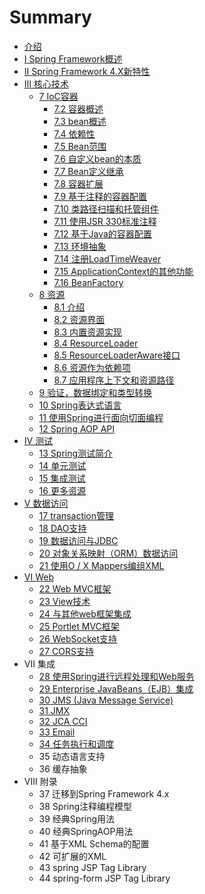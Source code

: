 # Summary

* [介绍](README.md)
* [I Spring Framework概述](chapter1.md)
* [II Spring Framework 4.X新特性](ii-spring-framework-4xxin-te-xing.md)
* [III 核心技术](iii-he-xin-ji-zhu.md)
  * [7 IoC容器](iii-he-xin-ji-zhu/7-iocrong-qi.md)
    * [7.2 容器概述](iii-he-xin-ji-zhu/72-rong-qi-gai-shu.md)
    * [7.3 bean概述](73-beangai-shu.md)
    * [7.4 依赖性](74-yi-lai-xing.md)
    * [7.5 Bean范围](75.md)
    * [7.6 自定义bean的本质](76-zi-ding-yi-bean-de-ben-zhi.md)
    * [7.7 Bean定义继承](iii-he-xin-ji-zhu/77-beanding-yi-ji-cheng.md)
    * [7.8 容器扩展](iii-he-xin-ji-zhu/78-rong-qi-kuo-zhan.md)
    * [7.9 基于注释的容器配置](iii-he-xin-ji-zhu/79-ji-yu-zhu-shi-de-rong-qi-pei-zhi.md)
    * [7.10 类路径扫描和托管组件](iii-he-xin-ji-zhu/710-lei-lu-jing-sao-miao-he-tuo-guan-zu-jian.md)
    * [7.11 使用JSR 330标准注释](iii-he-xin-ji-zhu/711-shi-yong-jsr-330-biao-zhun-zhu-shi.md)
    * [7.12 基于Java的容器配置](iii-he-xin-ji-zhu/712-ji-yu-java-de-rong-qi-pei-zhi.md)
    * [7.13 环境抽象](iii-he-xin-ji-zhu/713-huan-jing-chou-xiang.md)
    * [7.14 注册LoadTimeWeaver](iii-he-xin-ji-zhu/714-zhu-ce-loadtimeweaver.md)
    * [7.15 ApplicationContext的其他功能](iii-he-xin-ji-zhu/715-applicationcontextde-qi-ta-gong-neng.md)
    * [7.16 BeanFactory](iii-he-xin-ji-zhu/716-beanfactory.md)
  * [8 资源](8-zi-yuan.md)
    * [8.1 介绍](81-jie-shao.md)
    * [8.2 资源界面](82-zi-yuan-jie-mian.md)
    * [8.3 内置资源实现](83-nei-zhi-zi-yuan-shi-xian.md)
    * [8.4 ResourceLoader](84-resourceloader.md)
    * [8.5 ResourceLoaderAware接口](8-5-resourceloaderawarejie-kou.md)
    * [8.6 资源作为依赖项](86-zi-yuan-zuo-wei-yi-lai-xiang.md)
    * [8.7 应用程序上下文和资源路径](87-ying-yong-cheng-xu-shang-xia-wen-he-zi-yuan-lu-jing.md)
  * [9 验证，数据绑定和类型转换](9-yan-zheng-ff0c-shu-ju-bang-ding-he-lei-xing-zhuan-huan.md)
  * [10 Spring表达式语言](10-springbiao-da-shi-yu-yan.md)
  * [11 使用Spring进行面向切面编程](11-shi-yongspring-jin-xing-mian-xiang-qie-mian-bian-cheng.md)
  * [12 Spring AOP API](12-spring-aop-api.md)
* [IV 测试](iv-ce-shi.md)
  * [13 Spring测试简介](13-springce-shi-jian-jie.md)
  * [14 单元测试](14-dan-yuan-ce-shi.md)
  * [15 集成测试](15-ji-cheng-ce-shi.md)
  * [16 更多资源](16-geng-duo-zi-yuan.md)
* [V 数据访问](v-shu-ju-fang-wen.md)
  * [17 transaction管理](v-shu-ju-fang-wen/17-transactionguan-li.md)
  * [18 DAO支持](v-shu-ju-fang-wen/18-daozhi-chi.md)
  * [19 数据访问与JDBC](v-shu-ju-fang-wen/19-shu-ju-fang-wen-yu-jdbc.md)
  * [20 对象关系映射（ORM）数据访问](v-shu-ju-fang-wen/20-dui-xiang-guan-xi-ying-she-ff08-orm-ff09-shu-ju-fang-wen.md)
  * [21 使用O / X Mappers编组XML](v-shu-ju-fang-wen/21-shi-yong-o-x-mappers-bian-zu-xml.md)
* [VI Web](vi-web.md)
  * [22 Web MVC框架](22-web-mvckuang-jia.md)
  * [23 View技术](23-viewji-zhu.md)
  * [24 与其他web框架集成](24-yu-qi-ta-web-kuang-jia-ji-cheng.md)
  * [25 Portlet MVC框架](25-portlet-mvckuang-jia.md)
  * [26 WebSocket支持](26-websocketzhi-chi.md)
  * [27 CORS支持](27-corszhi-chi.md)
* VII 集成
  * [28 使用Spring进行远程处理和Web服务](28-shi-yongspring-jin-xing-yuan-cheng-chu-li-he-web-fu-wu.md)
  * [29 Enterprise JavaBeans（EJB）集成](29-enterprise-javabeansejbff09-ji-cheng.md)
  * [30 JMS \(Java Message Service\)](30-jms-java-message-service.md)
  * [31 JMX](31-jmx.md)
  * [32 JCA CCI](32-jca-cci.md)
  * [33 Email](33-email.md)
  * [34 任务执行和调度](34-ren-wu-zhi-xing-he-diao-du.md)
  * 35 动态语言支持
  * 36 缓存抽象
* VIII 附录
  * 37 迁移到Spring Framework 4.x
  * 38 Spring注释编程模型
  * 39 经典Spring用法
  * 40 经典SpringAOP用法
  * 41 基于XML Schema的配置
  * 42 可扩展的XML
  * 43 spring JSP Tag Library
  * 44 spring-form JSP Tag Library

